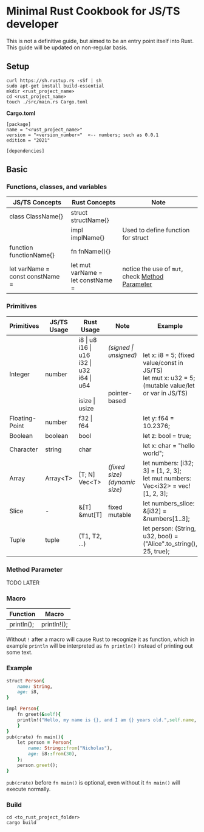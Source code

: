 <h1>Minimal Rust Cookbook for JS/TS developer </h1>

This is not a definitive guide, but aimed to be an entry point itself into Rust. This guide will be updated on non-regular basis.

## Setup
    curl https://sh.rustup.rs -sSf | sh
    sudo apt-get install build-essential
    mkdir <rust_project_name>
    cd <rust_project_name>
    touch ./src/main.rs Cargo.toml

**Cargo.toml**

    [package]
    name = "<rust_project_name>"
    version = "<version_number>"  <-- numbers; such as 0.0.1
    edition = "2021"

    [dependencies]
    
## Basic

### Functions, classes, and variables

| JS/TS Concepts | Rust Concepts | Note |
| --- | --- | --- |
| class ClassName{} | struct structName{} | |
|  | impl implName{} | Used to define function for struct |
| function functionName{} | fn fnName(){} | |
| let varName = <br/> const constName = | let mut varName =  <br/> let constName =  | notice the use of ```mut```, check [Method Parameter](#method-parameter) |

### Primitives

| Primitives | JS/TS Usage | Rust Usage | Note | Example |
| --- | --- | --- | --- | --- |
| Integer | number | i8  \| u8 <br/> i16 \| u16 <br/> i32  \| u32 <br/> i64  \| u64 <br/> <br/> isize \| usize | *(signed \| unsigned)* <br/> <br/> <br/> <br/> <br/> pointer-based | let x: i8 = 5; (fixed value/const in JS/TS) <br/> let mut x: u32 = 5; (mutable value/let or var in JS/TS) |
| Floating-Point | number | f32 \| f64 | | let y: f64 = 10.2376; |
| Boolean | boolean | bool | | let z: bool = true; |
| Character | string | char | | let x: char = "hello world"; |
| Array | Array\<T> | [T; N] <br/> Vec\<T> | *(fixed size)* <br/> *(dynamic size)* | let numbers: [i32; 3] = [1, 2, 3]; <br/> let mut numbers: Vec\<i32> = vec![1, 2, 3]; |
| Slice | - | &[T] <br/> &mut[T] | fixed <br/> mutable | let numbers_slice: &[i32] = &numbers[1..3]; |
| Tuple | tuple | (T1, T2, ...) | | let person: (String, u32, bool) = ("Alice".to_string(), 25, true); |

### Method Parameter

TODO LATER

### Macro

| Function | Macro |
| --- | --- |
| println(); | println!(); |

Without ```!``` after a macro will cause Rust to recognize it as function, which in example ```println``` will be interpreted as ```fn println()``` instead of printing out some text.

### Example
```ruby
struct Person{
    name: String,
    age: i8,
}

impl Person{
    fn greet(&self){
    println!("Hello, my name is {}, and I am {} years old.",self.name, self.age)
    }
}
pub(crate) fn main(){
    let person = Person{
        name: String::from("Nicholas"),
        age: i8::from(30),
    };
    person.greet();
}
```

```pub(crate)``` before ```fn main()``` is optional, even without it ```fn main()``` will execute normally.

### Build

    cd <to_rust_project_folder>
    cargo build
